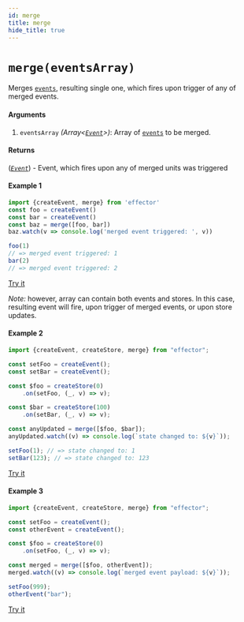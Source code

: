 ```yaml
---
id: merge
title: merge
hide_title: true
---
```


# `merge(eventsArray)`
Merges [`events`](Event.md), resulting single one, which fires upon trigger of any of merged events.

#### Arguments

1. `eventsArray` _(Array<[_`Event`_](Event.md)>)_: Array of [`events`](Event.md) to be merged.

#### Returns

([_`Event`_](Event.md)) - Event, which fires upon any of merged units was triggered

#### Example 1

```javascript
import {createEvent, merge} from 'effector'
const foo = createEvent()
const bar = createEvent()
const baz = merge([foo, bar])
baz.watch(v => console.log('merged event triggered: ', v))

foo(1)
// => merged event triggered: 1
bar(2)
// => merged event triggered: 2
```
[Try it](https://share.effector.dev/WxUgr6dZ)

_Note:_ however, array can contain both events and stores. In this case, resulting event will fire, upon trigger of merged events, or upon store updates.

#### Example 2

```javascript
import {createEvent, createStore, merge} from "effector";

const setFoo = createEvent();
const setBar = createEvent();

const $foo = createStore(0)
	.on(setFoo, (_, v) => v);

const $bar = createStore(100)
	.on(setBar, (_, v) => v);

const anyUpdated = merge([$foo, $bar]);
anyUpdated.watch((v) => console.log(`state changed to: ${v}`));

setFoo(1); // => state changed to: 1 
setBar(123); // => state changed to: 123 

```
[Try it](https://share.effector.dev/Rp9wuRvl)

#### Example 3

```javascript
import {createEvent, createStore, merge} from "effector";

const setFoo = createEvent();
const otherEvent = createEvent();

const $foo = createStore(0)
	.on(setFoo, (_, v) => v);

const merged = merge([$foo, otherEvent]);
merged.watch((v) => console.log(`merged event payload: ${v}`));

setFoo(999);
otherEvent("bar");
```
[Try it](https://share.effector.dev/Rp9wuRvl)